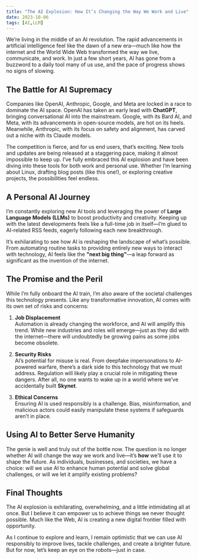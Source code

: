 ```yaml
---
title: "The AI Explosion: How It’s Changing the Way We Work and Live"
date: 2023-10-06
tags: [AI,LLM]
---
```


We’re living in the middle of an AI revolution. The rapid advancements in artificial intelligence feel like the dawn of a new era—much like how the internet and the World Wide Web transformed the way we live, communicate, and work. In just a few short years, AI has gone from a buzzword to a daily tool many of us use, and the pace of progress shows no signs of slowing.  

## The Battle for AI Supremacy  

Companies like OpenAI, Anthropic, Google, and Meta are locked in a race to dominate the AI space. OpenAI has taken an early lead with **ChatGPT**, bringing conversational AI into the mainstream. Google, with its Bard AI, and Meta, with its advancements in open-source models, are hot on its heels. Meanwhile, Anthropic, with its focus on safety and alignment, has carved out a niche with its Claude models.  

The competition is fierce, and for us end users, that’s exciting. New tools and updates are being released at a staggering pace, making it almost impossible to keep up. I’ve fully embraced this AI explosion and have been diving into these tools for both work and personal use. Whether I’m learning about Linux, drafting blog posts (like this one!), or exploring creative projects, the possibilities feel endless.  

## A Personal AI Journey  

I’m constantly exploring new AI tools and leveraging the power of **Large Language Models (LLMs)** to boost productivity and creativity. Keeping up with the latest developments feels like a full-time job in itself—I’m glued to AI-related RSS feeds, eagerly following each new breakthrough.  

It’s exhilarating to see how AI is reshaping the landscape of what’s possible. From automating routine tasks to providing entirely new ways to interact with technology, AI feels like the **"next big thing"**—a leap forward as significant as the invention of the internet.  

## The Promise and the Peril  

While I’m fully onboard the AI train, I’m also aware of the societal challenges this technology presents. Like any transformative innovation, AI comes with its own set of risks and concerns:  

1. **Job Displacement**  
   Automation is already changing the workforce, and AI will amplify this trend. While new industries and roles will emerge—just as they did with the internet—there will undoubtedly be growing pains as some jobs become obsolete.  

2. **Security Risks**  
   AI’s potential for misuse is real. From deepfake impersonations to AI-powered warfare, there’s a dark side to this technology that we must address. Regulation will likely play a crucial role in mitigating these dangers. After all, no one wants to wake up in a world where we’ve accidentally built **Skynet**.

3. **Ethical Concerns**  
   Ensuring AI is used responsibly is a challenge. Bias, misinformation, and malicious actors could easily manipulate these systems if safeguards aren’t in place.  

## Using AI to Better Serve Humanity  

The genie is well and truly out of the bottle now. The question is no longer whether AI will change the way we work and live—it’s **how** we’ll use it to shape the future. As individuals, businesses, and societies, we have a choice: will we use AI to enhance human potential and solve global challenges, or will we let it amplify existing problems?  

## Final Thoughts  

The AI explosion is exhilarating, overwhelming, and a little intimidating all at once. But I believe it can empower us to achieve things we never thought possible. Much like the Web, AI is creating a new digital frontier filled with opportunity.  

As I continue to explore and learn, I remain optimistic that we can use AI responsibly to improve lives, tackle challenges, and create a brighter future. But for now, let’s keep an eye on the robots—just in case.

